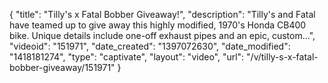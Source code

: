 {
    "title": "Tilly's x Fatal Bobber Giveaway!",
    "description": "Tilly's and Fatal have teamed up to give away this highly modified, 1970's Honda CB400 bike. Unique details include one-off exhaust pipes and an epic, custom...",
    "videoid": "151971",
    "date_created": "1397072630",
    "date_modified": "1418181274",
    "type": "captivate",
    "layout": "video",
    "url": "\/v\/tilly-s-x-fatal-bobber-giveaway\/151971"
}